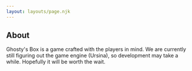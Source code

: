 ```yaml
---
layout: layouts/page.njk
---
```


## About

Ghosty's Box is a game crafted with the players in mind. We are currently still figuring out the game engine (Ursina), so development may take a while. Hopefully it will be worth the wait.